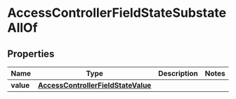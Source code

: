 

# AccessControllerFieldStateSubstateAllOf


## Properties

| Name | Type | Description | Notes |
|------------ | ------------- | ------------- | -------------|
|**value** | [**AccessControllerFieldStateValue**](AccessControllerFieldStateValue.md) |  |  |



